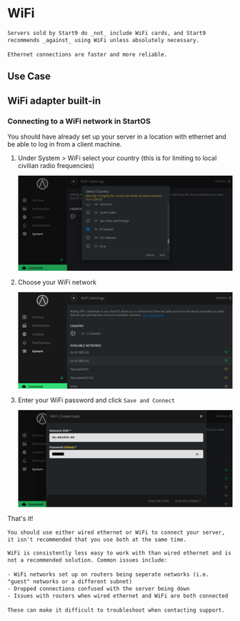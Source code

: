 # WiFi

```admonish danger title="Not Recommended"
Servers sold by Start9 do _not_ include WiFi cards, and Start9 recommends _against_ using WiFi unless absolutely necessary.

Ethernet connections are faster and more reliable.
```

## Use Case

## WiFi adapter built-in

### Connecting to a WiFi network in StartOS

You should have already set up your server in a location with ethernet and be able to log in from a client machine.

1. Under System > WiFi select your country (this is for limiting to local civilian radio frequencies)

   ![Select Country](./assets/wifi-setup-3.png)

1. Choose your WiFi network

   ![Select Network](./assets/wifi-setup-4.png)

1. Enter your WiFi password and click `Save and Connect`

   ![Select Network](./assets/wifi-setup-5.png)

That's it!

```admonish tip
You should use either wired ethernet or WiFi to connect your server, it isn't recommended that you use both at the same time.
```

```admonish warning
WiFi is consistently less easy to work with than wired ethernet and is not a recommended solution. Common issues include:

- WiFi networks set up on routers being seperate networks (i.e. "guest" networks or a different subnet)
- Dropped connections confused with the server being down
- Issues with routers when wired ethernet and WiFi are both connected

These can make it difficult to troubleshoot when contacting support.
```

